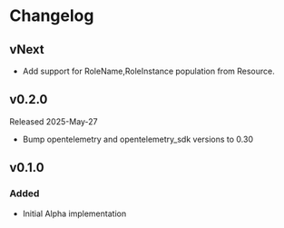 # Changelog

## vNext

- Add support for RoleName,RoleInstance population from Resource.

## v0.2.0

Released 2025-May-27

- Bump opentelemetry and opentelemetry_sdk versions to 0.30

## v0.1.0

### Added

- Initial Alpha implementation
